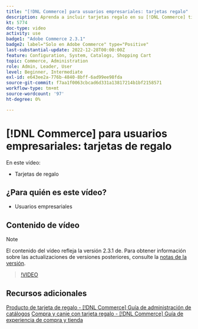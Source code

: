 ```yaml
---
title: "[!DNL Commerce] para usuarios empresariales: tarjetas regalo"
description: Aprenda a incluir tarjetas regalo en su [!DNL Commerce] tienda.
kt: 5774
doc-type: video
activity: use
badge1: "Adobe Commerce 2.3.1"
badge2: label="Solo en Adobe Commerce" type="Positive"
last-substantial-update: 2022-12-28T00:00:00Z
feature: Configuration, System, Catalogs, Shopping Cart
topic: Commerce, Administration
role: Admin, Leader, User
level: Beginner, Intermediate
exl-id: e643ee2a-776b-4840-8bff-6ad99ee98fda
source-git-commit: f7aa1f0063cbcad6d331a13817214b1bf2158571
workflow-type: tm+mt
source-wordcount: '97'
ht-degree: 0%

---
```


# [!DNL Commerce] para usuarios empresariales: tarjetas de regalo

En este vídeo:

- Tarjetas de regalo

## ¿Para quién es este vídeo?

- Usuarios empresariales

## Contenido de vídeo

>[!NOTE]
>
>El contenido del vídeo refleja la versión 2.3.1 de. Para obtener información sobre las actualizaciones de versiones posteriores, consulte la [notas de la versión](https://experienceleague.adobe.com/docs/commerce-operations/release/notes/overview.html).

>[!VIDEO](https://video.tv.adobe.com/v/35959?quality=12&learn=on)

## Recursos adicionales

[Producto de tarjeta de regalo - [!DNL Commerce] Guía de administración de catálogos](https://experienceleague.adobe.com/docs/commerce-admin/catalog/products/types/product-gift-card-create.html)
[Compra y canje con tarjeta regalo - [!DNL Commerce] Guía de experiencia de compra y tienda](https://experienceleague.adobe.com/docs/commerce-admin/stores-sales/point-of-purchase/gift-cards/product-gift-card-workflow.html)

